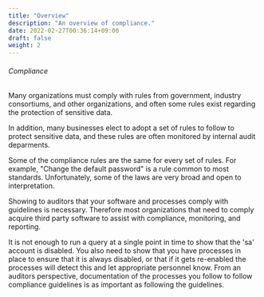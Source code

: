 ```yaml
---
title: "Overview"
description: "An overview of compliance."
date: 2022-02-27T00:36:14+09:00
draft: false
weight: 2
---
```


###### Compliance

Many organizations must comply with rules from government, industry consortiums, and other organizations, and often some rules exist regarding the protection of sensitive data.

In addition, many businesses elect to adopt a set of rules to follow to protect sensitive data, and these rules are often monitored by internal audit deparments.

Some of the compliance rules are the same for every set of rules.  For example, "Change the default password" is a rule common to most standards.  Unfortunately, some of the laws are very broad and open to interpretation.

Showing to auditors that your software and processes comply with guidelines is necessary.  Therefore most organizations that need to comply acquire third party software to assist with compliance, monitoring, and reporting.

It is not enough to run a query at a single point in time to show that the 'sa' account is disabled.  You also need to show that you have processes in place to ensure that it is always disabled, or that if it gets re-enabled the processes will detect this and let appropriate personnel know.  From an auditors perspective, documentation of the processes you follow to follow compliance guidelines is as important as following the guidelines.
